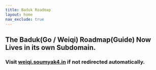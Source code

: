 ```yaml
---
title: Baduk Roadmap
layout: home
nav_exclude: true
---
```


## The Baduk(Go / Weiqi) Roadmap(Guide) Now Lives in its own Subdomain.
### Visit [weiqi.soumyak4.in](https://weiqi.soumyak4.in) if not redirected automatically.

<script>
  window.location.href = "https://weiqi.soumyak4.in";
</script>
